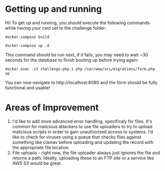 # Getting up and running
Hi! To get up and running, you should execute the following commands while having your cwd set to the challenge folder:

`docker-compose build`

`docker-compose up -d`

This command should be run next, if it fails, you may need to wait ~30 seconds for the database to finish booting up before trying again:

`docker exec -it challenge-php-1 php /var/www/src/migrations/form.php up` 

You can now navigate to http://localhost:8080 and the form should be fully functional and usable!

# Areas of Improvement
1. I'd like to add more advanced error handling, specificaly for files. It's common for malicious attackers to use file uploaders to try to upload malicious scripts in order to gain unauthorized access to systems. I'd like to check for viruses using a queue that checks files against something like clamav before uploading and updating the record with the appropriate file location.
2. File uploads - right now, the file uploader always just ignores the file and returns a path. Ideally, uploading these to an FTP site or a service like AWS S3 would be great.
